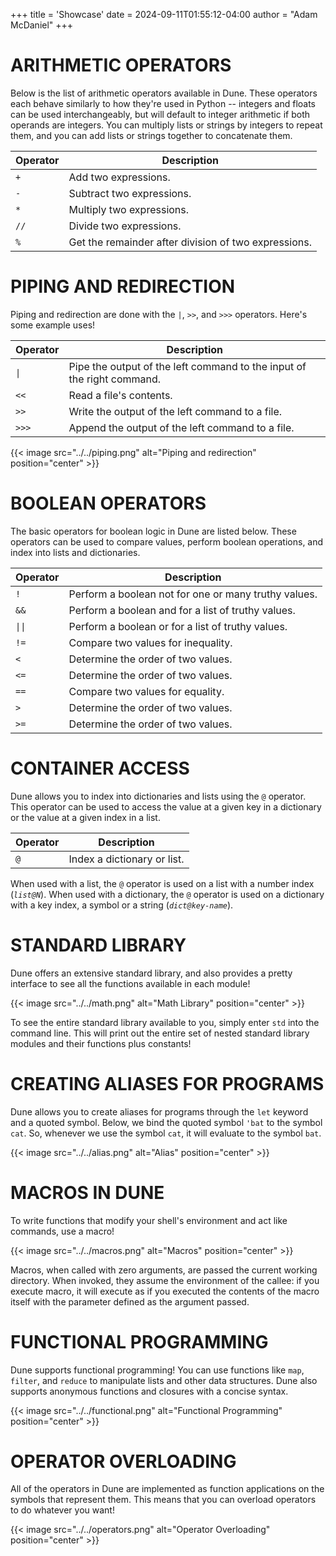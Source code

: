 +++
title = 'Showcase'
date = 2024-09-11T01:55:12-04:00
author = "Adam McDaniel"
+++


<!--
╒═════╤════════════════════════════╤════════════════╕
│ !   │ builtin@!                  │ perform a      │
│     │                            │ boolean not    │
│     │                            │ for one or     │
│     │                            │ many truthy    │
│     │                            │ values         │
├─────┼────────────────────────────┼────────────────┤
│ !=  │ builtin@!=                 │ compare two    │
│     │                            │ values for     │
│     │                            │ inequality     │
├─────┼────────────────────────────┼────────────────┤
│ %   │ arg0 -> arg1 -> builtin@%  │                │
│     │ arg0 arg1                  │                │
├─────┼────────────────────────────┼────────────────┤
│ &&  │ builtin@&&                 │ perform a      │
│     │                            │ boolean and    │
│     │                            │ for a list of  │
│     │                            │ truthy values  │
├─────┼────────────────────────────┼────────────────┤
│ *   │ arg0 -> arg1 -> builtin@*  │                │
│     │ arg0 arg1                  │                │
├─────┼────────────────────────────┼────────────────┤
│ +   │ builtin@+                  │ add two        │
│     │                            │ expressions    │
├─────┼────────────────────────────┼────────────────┤
│ -   │ builtin@-                  │ subtract two   │
│     │                            │ expressions    │
├─────┼────────────────────────────┼────────────────┤
│ //  │ arg0 -> arg1 -> builtin@// │                │
│     │ arg0 arg1                  │                │
├─────┼────────────────────────────┼────────────────┤
│ <   │ builtin@<                  │ determine the  │
│     │                            │ order of two   │
│     │                            │ values         │
├─────┼────────────────────────────┼────────────────┤
│ <<  │ builtin@read               │ read a file's  │
│     │                            │ contents       │
├─────┼────────────────────────────┼────────────────┤
│ <=  │ builtin@<=                 │ determine the  │
│     │                            │ order of two   │
│     │                            │ values         │
├─────┼────────────────────────────┼────────────────┤
│ ==  │ builtin@==                 │ compare two    │
│     │                            │ values for     │
│     │                            │ equality       │
├─────┼────────────────────────────┼────────────────┤
│ >   │ builtin@>                  │ determine the  │
│     │                            │ order of two   │
│     │                            │ values         │
├─────┼────────────────────────────┼────────────────┤
│ >=  │ builtin@>=                 │ determine the  │
│     │                            │ order of two   │
│     │                            │ values         │
├─────┼────────────────────────────┼────────────────┤
│ >>  │ file -> contents -> @ fs   │                │
│     │ write file contents        │                │
├─────┼────────────────────────────┼────────────────┤
│ >>> │ file -> contents -> @ fs   │                │
│     │ append file contents       │                │
├─────┼────────────────────────────┼────────────────┤
│ @   │ builtin@@                  │ index a        │
│     │                            │ dictionary or  │
│     │                            │ list           │
├─────┼────────────────────────────┼────────────────┤
│ |   │ builtin@|                  │ pipe input     │
│     │                            │ through a list │
│     │                            │ of commands    │
├─────┼────────────────────────────┼────────────────┤
│ ||  │ builtin@||                 │ perform a      │
│     │                            │ boolean or     │
│     │                            │ for a list of  │
│     │                            │ truthy values  │
└─────┴────────────────────────────┴────────────────┘
 -->

# ARITHMETIC OPERATORS

Below is the list of arithmetic operators available in Dune. These operators each behave similarly to how they're used in Python -- integers and floats can be used interchangeably, but will default to integer arithmetic if both operands are integers. You can multiply lists or strings by integers to repeat them, and you can add lists or strings together to concatenate them.

| Operator | Description |
|----------|-------------|
| `+`      | Add two expressions. |
| `-`      | Subtract two expressions. |
| `*`      | Multiply two expressions. |
| `//`     | Divide two expressions. |
| `%`      | Get the remainder after division of two expressions. |

# PIPING AND REDIRECTION

Piping and redirection are done with the `|`, `>>`, and `>>>` operators. Here's some example uses!

| Operator | Description |
|----------|-------------|
| `\|`      | Pipe the output of the left command to the input of the right command. |
| `<<`     | Read a file's contents. |
| `>>`     | Write the output of the left command to a file. |
| `>>>`    | Append the output of the left command to a file. |

{{< image src="../../piping.png" alt="Piping and redirection" position="center" >}}

# BOOLEAN OPERATORS

The basic operators for boolean logic in Dune are listed below. These operators can be used to compare values, perform boolean operations, and index into lists and dictionaries.

| Operator | Description |
|----------|-------------|
| `!`      | Perform a boolean not for one or many truthy values. |
| `&&`     | Perform a boolean and for a list of truthy values. |
| `\|\|`   | Perform a boolean or for a list of truthy values. |
| `!=`     | Compare two values for inequality. |
| `<`      | Determine the order of two values. |
| `<=`     | Determine the order of two values. |
| `==`     | Compare two values for equality. |
| `>`      | Determine the order of two values. |
| `>=`     | Determine the order of two values. |


# CONTAINER ACCESS

Dune allows you to index into dictionaries and lists using the `@` operator. This operator can be used to access the value at a given key in a dictionary or the value at a given index in a list.

| Operator | Description |
|----------|-------------|
| `@`      | Index a dictionary or list. |

When used with a list, the `@` operator is used on a list with a number index (*`list@N`*). When used with a dictionary, the `@` operator is used on a dictionary with a key index, a symbol or a string (*`dict@key-name`*).

# STANDARD LIBRARY

Dune offers an extensive standard library, and also provides a pretty interface to see all the functions available in each module!

{{< image src="../../math.png" alt="Math Library" position="center" >}}

To see the entire standard library available to you, simply enter `std` into the command line. This will print out the entire set of nested standard library modules and their functions plus constants!

# CREATING ALIASES FOR PROGRAMS

Dune allows you to create aliases for programs through the `let` keyword and a quoted symbol. Below, we bind the quoted symbol `'bat` to the symbol `cat`. So, whenever we use the symbol `cat`, it will evaluate to the symbol `bat`.

{{< image src="../../alias.png" alt="Alias" position="center" >}}

# MACROS IN DUNE

To write functions that modify your shell's environment and act like commands, use a macro!

{{< image src="../../macros.png" alt="Macros" position="center" >}}

Macros, when called with zero arguments, are passed the current working directory. When invoked, they assume the environment of the callee: if you execute macro, it will execute as if you executed the contents of the macro itself with the parameter defined as the argument passed.

# FUNCTIONAL PROGRAMMING

Dune supports functional programming! You can use functions like `map`, `filter`, and `reduce` to manipulate lists and other data structures. Dune also supports anonymous functions and closures with a concise syntax.

{{< image src="../../functional.png" alt="Functional Programming" position="center" >}}

# OPERATOR OVERLOADING

All of the operators in Dune are implemented as function applications on the symbols that represent them. This means that you can overload operators to do whatever you want!

{{< image src="../../operators.png" alt="Operator Overloading" position="center" >}}